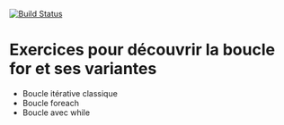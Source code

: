 [![Build Status](https://travis-ci.org/valsimplon/BouclesFor.svg?branch=master)](https://travis-ci.org/valsimplon/BouclesFor)

# Exercices pour découvrir la boucle for et ses variantes

- Boucle itérative classique
- Boucle foreach
- Boucle avec while
